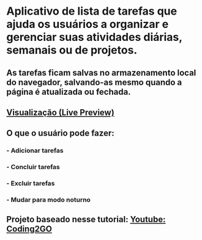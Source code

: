 # Aplicativo de lista de tarefas que ajuda os usuários a organizar e gerenciar suas atividades diárias, semanais ou de projetos.

## As tarefas ficam salvas no armazenamento local do navegador, salvando-as mesmo quando a página é atualizada ou fechada.

## [Visualização (Live Preview)](https://nascimentomatheus1.github.io/App-de-tarefas/)

## O que o usuário pode fazer: 

### - Adicionar tarefas

### - Concluir tarefas

### - Excluir tarefas

### - Mudar para modo noturno

##

## Projeto baseado nesse tutorial: [Youtube: Coding2GO](https://www.youtube.com/watch?v=THEKW1gITJI)



